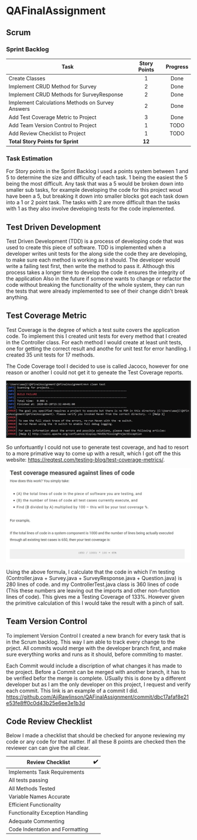 # QAFinalAssignment

## Scrum
### Sprint Backlog

| Task | Story Points | Progress |
| --- | :---: | :---: |
| Create Classes | 1 | Done |
| Implement CRUD Method for Survey | 2 | Done |
| Implement CRUD Methods for SurveyResponse | 2 | Done |
| Implement Calculations Methods on Survey Answers | 2 | Done |
| Add Test Coverage Metric to Project | 3 | Done |
| Add Team Version Control to Project | 1 | TODO |
| Add Review Checklist to Project | 1 | TODO |
| **Total Story Points for Sprint** | **12** |    |

### Task Estimation

For Story points in the Sprint Backlog I used a points system between 1 and 5 to determine the size and difficulty of each task. 1 being the easiest the 5 being the most difficult. Any task that was a 5 would be broken down into smaller sub tasks, for example developing the code for this project woud have been a 5, but breaking it down into smaller blocks got each task down into a 1 or 2 point task. The tasks with 2 are more difficult than the tasks with 1 as they also involve developing tests for the code implemented. 

## Test Driven Development
Test Driven Development (TDD) is a process of developing code that was used to create this piece of software. TDD is implemented when a developer writes unit tests for the along side the code they are developing, to make sure each method is working as it should. The developer would write a failing test first, then write the method to pass it. Although this process takes a longer time to develop the code it ensures the integrity of the application Also in the future if someone wants to change or refactor the code without breaking the functionality of the whole system, they can run the tests that were already implemented to see of their change didn't break anything. 

## Test Coverage Metric
Test Coverage is the degree of which a test suite covers the application code. To implement this I created unit tests for every method that I created in the Controller class. For each method I would create at least unit tests, one for getting the correct result and anothe for unit test for error handling. I created 35 unit tests for 17 methods.

The Code Coverage tool I decided to use is called Jacoco, however for one reason or another I could not get it to geneate the Test Coverage reports.

![Jacoco Failure](images/jacocofailure.JPG)

 So unfortuantly I could not use to generate test coverage, and had to resort to a more primative way to come up with a result, which I got off the this website: https://reqtest.com/testing-blog/test-coverage-metrics/.

![Test Coverage Formula](images/testcoverageformula.JPG)

Using the above formula, I calculate that the code in which I'm testing (Controller.java + Survey.java + SurveyResponse.java + Question.java) is 280 lines of code. and my ControllerTest.java class is 360 lines of code (This these numbers are leaving out the imports and other non-function lines of code). This gives me a Testing Coverage of 133%. However given the primitive calculation of this I would take the result with a pinch of salt. 

## Team Version Control
To implement Version Control I created a new branch for every task that is in the Scrum backlog. This way I am able to track every change to the prject. All commits would merge with the developer branch first, and make sure everything works and runs as it should, before commiting to master. 

Each Commit would include a discription of what changes it has made to the project. Before a Commit can be merged with another branch, it has to be verified befor the merge is complete. USually this is done by a different developer but as I am the only developer on this project, I request and verify each commit. This link is an example of a commit I did. 
https://github.com/AjiRawlinson/QAFinalAssignment/commit/dbc17afaf8e21e53fe8ff0c0d43b25e6ee3e1b3d

## Code Review Checklist

Below I made a checklist that should be checked for anyone reviewing my code or any code for that matter. If all these 8 points are checked then the reviewer can can give the all clear.

| Review Checklist | :heavy_check_mark: |
| --- | --- |
| Implements Task Requirements |  |
| All tests passing |    |
| All Methods Tested |   |
| Variable Names Accurate |   |
| Efficient Functionality |   |
| Functionality Exception Handling |   |
| Adequate Commenting |   |
| Code Indentation and Formatting |   |
